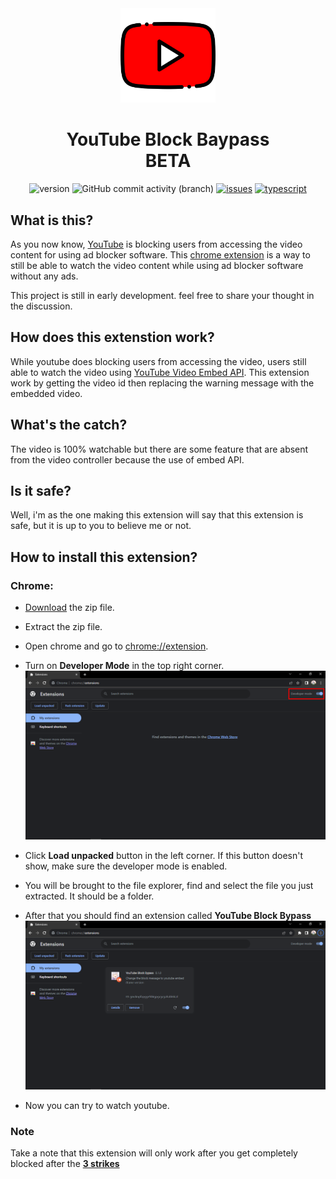 <div align="center">
    <img src="images/youtube.png" width="30%" />
    <h1>YouTube Block Baypass <br/> BETA</h1>

![version](https://img.shields.io/github/package-json/v/mangadi3859/youtube-block-bypass-extension?filename=package.json&style=flat-square&logo=json&logoColor=blue)
![GitHub commit activity (branch)](https://img.shields.io/github/commit-activity/w/mangadi3859/smk-pweb/main?logo=github&color=yellow)
[![issues](https://img.shields.io/github/issues/mangadi3859/youtube-block-bypass-extension?color=yellow&logo=github&logoColor=yellow&style=flat-square)](https://github.com/mangadi3859/doujin2/issues)
[![typescript](https://img.shields.io/github/package-json/dependency-version/mangadi3859/youtube-block-bypass-extension/dev/typescript?logo=typescript&style=flat-square)](https://www.npmjs.com/package/typescript)

</div>

## What is this?

As you now know, [YouTube](https://www.youtube.com) is blocking users from accessing the video content for using ad blocker software. This [chrome extension](https://developer.chrome.com/docs/extensions/) is a way to still be able to watch the video content while using ad blocker software without any ads.

This project is still in early development. feel free to share your thought in the discussion.

## How does this extenstion work?

While youtube does blocking users from accessing the video, users still able to watch the video using [YouTube Video Embed API](https://support.google.com/youtube/answer/171780?hl=en). This extension work by getting the video id then replacing the warning message with the embedded video.

## What's the catch?

The video is 100% watchable but there are some feature that are absent from the video controller because the use of embed API.

## Is it safe?

Well, i'm as the one making this extension will say that this extension is safe, but it is up to you to believe me or not.

## How to install this extension?

### Chrome:

-   [Download](https://github.com/mangadi3859/youtube-block-bypass-extension/archive/refs/heads/main.zip) the zip file.

-   Extract the zip file.

-   Open chrome and go to [chrome://extension](chrome://extension).

-   Turn on **Developer Mode** in the top right corner.
    ![part-3](./images/part-3.png)

-   Click **Load unpacked** button in the left corner. If this button doesn't show, make sure the developer mode is enabled.

-   You will be brought to the file explorer, find and select the file you just extracted. It should be a folder.

-   After that you should find an extension called **YouTube Block Bypass**
    ![part-6](./images/part-6.png)

-   Now you can try to watch youtube.

### Note

Take a note that this extension will only work after you get completely blocked after the [**3 strikes**](https://www.androidauthority.com/youtube-three-strikes-policy-block-ads-3340340/)

